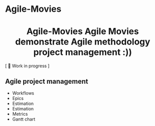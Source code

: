# Agile-Movies

<h1 align="center">Agile-Movies Agile Movies demonstrate Agile methodology project management :))</h1>


[ 🚧 Work in progress ]
## Agile project management
- Workflows
- Epics
- Estimation 
- Estimation 
- Metrics
- Gantt chart
